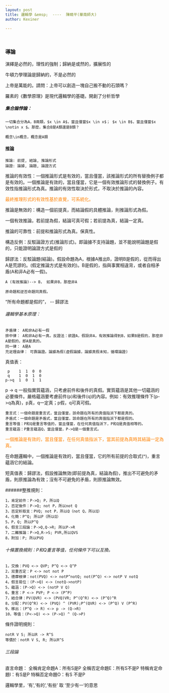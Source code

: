 ```yaml
---
layout: post
title: 邏輯學 &emsp;  ----  陳曉平(華南師大)
author: Kexiner

---
```


<br>


### 導論

演繹是必然的，理性的強制；歸納是或然的，擴展性的

牛頓力學理論是歸納的，不是必然的

上帝是萬能的。請問：上帝可以創造一塊自己搬不動的石頭嗎？

羅素的《數學原理》是現代邏輯學的基礎。開創了分析哲學


##### 集合論悖論：

```
一切集合分為A，B兩類，$x \in A$，當且僅當$x \in x$； $x \in B$，當且僅當$x \notin x $。那麼，集合B是A類還是B類？

概念\in概念，概念是A類

```



#### 推論

```
推論: 前提, 結論, 推論形式
論證: 論據, 論題, 論證方式
```

推論的有效性：一個推論形式是有效的，當且僅當，該推論形式的所有替換例子都是有效的。一個推論是有效的，當且僅當，它是一個有效推論形式的替換例子。有效性指推論形式為真。推論的有效性取決於形式，不取決於推論的內容。

<span style="color:#ff8000"> 最終推理形式的有效性基於直覺，可系統化。</span>


推論是無效的：構造一個前提真，而結論假的具體推論，則推論形式為假。


一個有效推論，若前提為假，結論可真可假；若前提為真，結論一定真。


推論的可靠性：前提和推論形式為真。保真性。

構造反例：反駁論證方式(推論形式)。即論據不支持論題，並不能說明論題是假的，只能證明論證方式是假的

歸謬法：反駁論題(結論)。假設命題為A，根據A推出B，證明B是假的，從而得出A是荒謬的。(假定推論方式是有效的)。B是假的，指與事實相違背，或者自相矛盾(A和非A必有一假)。
```
A (有效推論)--> B， 如果非B，那麼非A

原命題和逆否命題同真假。
```

“所有命題都是假的”， -- 歸謬法


###### 邏輯學基本原理：
```
矛盾律： A和非A必有一假
排中律： A和非A必有一真。反證法：欲證A，假設非A，有效推論得到B，如果B是假的，那麼非A是假的，即A是真的。
同一律： A是A
充足理由律： 可靠論證。論據為假(虛假論據，論據真假未知，循環論證)

```

真值表：

```
 p    1  1  0  0
 q    1  0  1  0
p->q  1  0  1  1
```

p -> q 一般指實質蘊涵，只考慮前件和後件的真假。實質蘊涵是其他一切蘊涵的必要條件。嚴格蘊涵要考慮前件(p)和後件(q)的內容。例如：有效推理條件下(p->q為真)，p真，q一定真；p假，q可真可假。

```
重言式：一個命題是重言式，當且僅當，該命題在所有的真值指派下都是真的。
矛盾式：一個命題是矛盾式，當且僅當，該命題在所有的真值指派下都是假的。
重言等值：P和Q是重言等值的，當且僅當，在任何真值指派下，P和Q是真值相等的。
重言蘊涵：P重言蘊涵Q，當且僅當，P->Q是一個重言式。
```

<span style="color:#ff8000"> 一個推論是有效的，當且僅當，在任何真值指派下，當其前提為真時其結論一定為真。

在命題邏輯中，一個推論是有效的，當且僅當，它的所有前提的合取式(^)，重言蘊涵它的結論。</span>

短真值表：歸謬法，假設推論無效(即前提為真，結論為假)，推出不可避免的矛盾，則原推論為有效；沒有不可避免的矛盾，則原推論無效。



######整推規則：
```
1，肯定前件：P->Q; P，所以Q
2，否定後件：P->Q; not P，所以not Q
3，否定析取支：PVQ; not P，所以Q（not Q，所以Q）
4，化簡：P^Q; 所以P（所以Q）
5，P，Q; 所以P^Q
6，假言三段論：P->Q,Q->R; 所以P->R
7，二難推論：P->Q,R->S; PVR,所以QVS
8，附加：P; 所以PVQ

```

###### 十條置換規則：P和Q重言等值，任何條件下可以互換。 
```
1，交換：PVQ <-> QVP; P^Q <-> Q^P
2，双重否定：P <-> not not P
3，德摩根律：not(PVQ) <-> notP^notQ; not(P^Q) <-> notP V notQ
4，假言易位：(P->Q) <-> (notQ->notP)
5，蘊涵：(P->Q) <-> (notP V Q)
6，重言：P <-> PVP; P <-> (P^P)
7，結合律：PV(QVR) <-> (PVQ)VR; P^(Q^R) <-> (P^Q)^R
8，分配：PV(Q^R) <-> (PVQ) ^ (PVR);P^(QVR) <-> (P^Q) V (P^R)
9，移出：(P^Q -> R) <-> p -> (Q->R)
10，等值：(P<->Q) <-> (P->Q) ^ (Q->P)

```

條件證明規則：

```
notR V S; 所以R -> R^S
等價於：notR V S, R; 所以R^S
```


###### 三段論
直言命題：
全稱肯定命題A：所有S是P
全稱否定命題E：所有S不是P
特稱肯定命題I：有S是P
特稱否定命題O：有S 不是P


邏輯學里，‘有’,‘有的’,‘有些’ 取 ‘至少有一’的意思



















